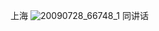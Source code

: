 上海
![20090728_66748_1](https://user-images.githubusercontent.com/29617372/27415419-7ad96928-5739-11e7-99ef-f9a58b471939.jpg)
同讲话
